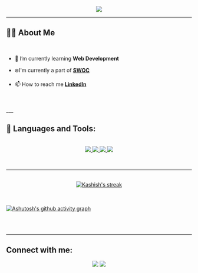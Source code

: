 <div align ="center">
<img src = "https://readme-typing-svg.herokuapp.com?font=Ubuntu&color=%2336BCF7&size=30&center=true&width=600&height=100&lines=Hi%2C+%F0%9F%91%8B+I'm+Kashish"/>
</div>

___


## 🙋‍♂️ About Me
</br>

- 🔭 I’m currently learning **Web Development** 

- ❄️I'm currently a part of **[SWOC](https://swoc.scriptindia.org/#/)**

- 📫 How to reach me **[LinkedIn](https://www.linkedin.com/in/kashish-sondhiya-969120198/)**
</br>
</br>
___


## 🚀 Languages and Tools:

<p align="center"> 
</br>
    <a href="https://developer.mozilla.org/en-US/docs/Web/JavaScript" target="_blank"> <img src="https://img.icons8.com/color/48/000000/javascript.png"/> </a> 
    <a href="https://www.w3.org/html/" target="_blank"> <img src="https://img.icons8.com/color/48/000000/html-5.png"/> </a> 
    <a href="https://www.w3schools.com/css/" target="_blank"> <img src="https://img.icons8.com/color/48/000000/css3.png"/> </a> 
    <a href="https://getbootstrap.com" target="_blank"> <img src="https://img.icons8.com/color/48/000000/bootstrap.png"/> </a> 
</p>
</br>

___

</br>

<div align="center">
    <a href="#">
        <img title="🔥 Get streak stats for your profile at git.io/streak-stats" alt="Kashish's streak" src="https://github-readme-streak-stats.herokuapp.com?user=K-ash-ish&theme=black-ice&hide_border=true&date_format=M%20j%5B%2C%20Y%5D"/>
    </a>
</div>


<br/>
<br/>

[![Ashutosh's github activity graph](https://activity-graph.herokuapp.com/graph?username=K-ash-ish&bg_color=000000&color=ffffff&line=5064fb&point=fcfcfc&area=true&hide_border=true)](https://github.com/ashutosh00710/github-readme-activity-graph)

<br/>
<br/>

___

## Connect with me:
<div align="center">

<a href = "https://www.linkedin.com/in/kashish-sondhiya-969120198/"><img src="https://img.icons8.com/fluent/48/000000/linkedin.png"/></a>
<a href = "https://twitter.com/KashishSo"><img src="https://img.icons8.com/fluent/48/000000/twitter.png"/></a>

</div>
